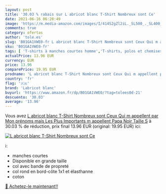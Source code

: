 ```yaml
---
layout: post
title: '30.03 % rabais sur L abricot blanc T-Shirt Nombreux sont Ce'
date: 2021-06-16 06:20:49
image: 'https://m.media-amazon.com/images/I/414S2gZl2iL._SL500_._SL400_.jpg'
comments: true
category: ofertas
author: 'tole.es'
slug: 'B01GA1VWE0-fr L abricot blanc T-Shirt Nombreux sont Ceux Qui m appellent...'
sku: 'B01GA1VWE0-fr'
tags: [ 'T-shirts à manches courtes homme','T-shirts, polos et chemises homme','Vêtements','Vêtements homme','labricot blanc', ]
actualPrice: 13.96 EUR
currency: EUR
price: 13.96
comparePrice: 19.95 EUR
prodname: 'L abricot blanc T-Shirt Nombreux sont Ceux Qui m appellent par Mon prénoms mais Les Plus Importants m appellent Papa Noir Taille S'
country: 'fr'
flag: '🇫🇷'
brand: 'Labricot blanc'
buyurl: 'https://www.amazon.fr/dp/B01GA1VWE0/?tag=tolees0d-21'
descuento: '30.03'
average: '13.96'
---
```


Vous avez [L abricot blanc T-Shirt Nombreux sont Ceux Qui m appellent par Mon prénoms mais Les Plus Importants m appellent Papa Noir Taille S](https://www.amazon.fr/dp/B01GA1VWE0/?tag=tolees0d-21)  à  30.03 % de réduction, prix final  13.96 EUR (original: 19.95 EUR) ici:

[![L abricot blanc T-Shirt Nombreux sont Ce](https://m.media-amazon.com/images/I/414S2gZl2iL._SL500_._SL400_.jpg)](https://www.amazon.fr/dp/B01GA1VWE0/?tag=tolees0d-21)

ℹ️:

- manches courtes
- Disponible en grande taille
- col avec bande de propreté
- col rond en bord-côte 1x1 et élasthanne
- coton

[🛒 Achetez-le maintenant!!](https://www.amazon.fr/dp/B01GA1VWE0/?tag=tolees0d-21)
